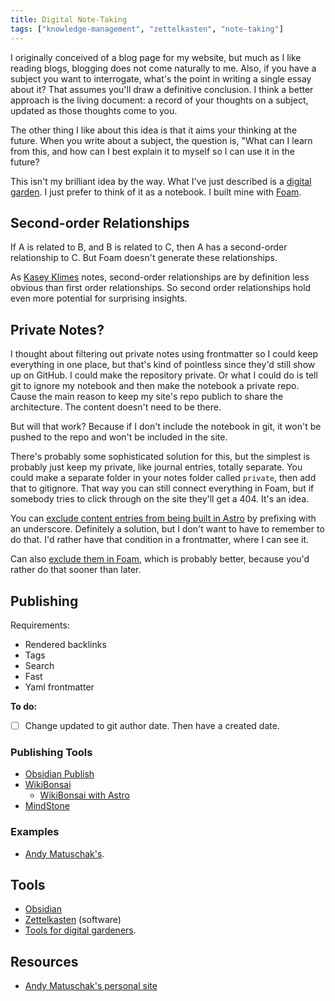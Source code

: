 ```yaml
---
title: Digital Note-Taking
tags: ["knowledge-management", "zettelkasten", "note-taking"]
---
```


I originally conceived of a blog page for my website, but much as I like reading blogs, blogging does not come naturally to me. Also, if you have a subject you want to interrogate, what's the point in writing a single essay about it? That assumes you'll draw a definitive conclusion. I think a better approach is the living document: a record of your thoughts on a subject, updated as those thoughts come to you.

The other thing I like about this idea is that it aims your thinking at the future. When you write about a subject, the question is, "What can I learn from this, and how can I best explain it to myself so I can use it in the future?

This isn't my brilliant idea by the way. What I've just described is a [digital garden](https://maggieappleton.com/garden-history?ref=ideasurg.pub). I just prefer to think of it as a notebook. I built mine with [Foam](https://foambubble.github.io/foam/).

## Second-order Relationships

If A is related to B, and B is related to C, then A has a second-order relationship to C. But Foam doesn't generate these relationships.

As [Kasey Klimes](https://www.kaseyklimes.com/notes/2019/10/16/an-augmented-mind-designing-a-personal-knowledge-base-with-notion) notes, second-order relationships are by definition less obvious than first order relationships. So second order relationships hold even more potential for surprising insights.

## Private Notes?

I thought about filtering out private notes using frontmatter so I could keep everything in one place, but that's kind of pointless since they'd still show up on GitHub. I could make the repository private. Or what I could do is tell git to ignore my notebook and then make the notebook a private repo. Cause the main reason to keep my site's repo publich to share the architecture. The content doesn't need to be there. 

But will that work? Because if I don't include the notebook in git, it won't be pushed to the repo and won't be included in the site.

There's probably some sophisticated solution for this, but the simplest is probably just keep my private, like journal entries, totally separate. You could make a separate folder in your notes folder called `private`, then add that to gitignore. That way you can still connect everything in Foam, but if somebody tries to click through on the site they'll get a 404. It's an idea.

You can [exclude content entries from being built in Astro](https://docs.astro.build/en/guides/routing/#excluding-pages) by prefixing with an underscore. Definitely a solution, but I don't want to have to remember to do that. I'd rather have that condition in a frontmatter, where I can see it.

Can also [exclude them in Foam](https://foambubble.github.io/foam/user/features/link-reference-definitions#ignoring-files), which is probably better, because you'd rather do that sooner than later.

## Publishing

Requirements:

- Rendered backlinks
- Tags
- Search
- Fast
- Yaml frontmatter

**To do:**

- [ ] Change updated to git author date. Then have a created date.

### Publishing Tools

- [Obsidian Publish](https://obsidian.md/publish)
- [WikiBonsai](https://wikibonsai.io)
  - [WikiBonsai with Astro](https://astro-wikibonsai.netlify.app)
- [MindStone](https://github.com/TuanManhCao/digital-garden)

### Examples

- [Andy Matuschak's](https://notes.andymatuschak.org/About_these_notes).

## Tools

- [Obsidian](https://obsidian.md)
- [Zettelkasten](https://zettelkasten.de) (software)
- [Tools for digital gardeners](https://github.com/MaggieAppleton/digital-gardeners).

## Resources

- [Andy Matuschak's personal site](https://andymatuschak.org)
